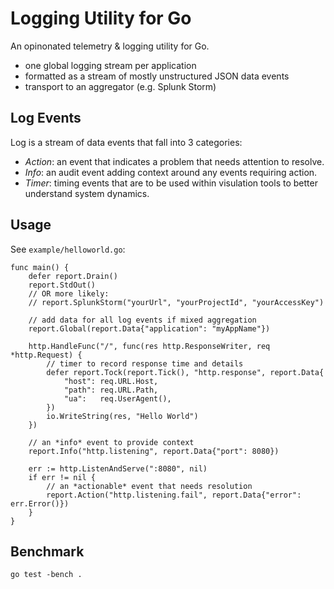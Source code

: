 Logging Utility for Go
======================

An opinonated telemetry & logging utility for Go. 

+ one global logging stream per application
+ formatted as a stream of mostly unstructured JSON data events 
+ transport to an aggregator (e.g. Splunk Storm)

Log Events
-----------

Log is a stream of data events that fall into 3 categories:

+ *Action*: an event that indicates a problem that needs attention to resolve. 
+ *Info*: an audit event adding context around any events requiring action. 
+ *Timer*: timing events that are to be used within visulation tools to better understand system dynamics.

Usage
-----

See `example/helloworld.go`:

    func main() {
    	defer report.Drain()		
    	report.StdOut()
    	// OR more likely:
    	// report.SplunkStorm("yourUrl", "yourProjectId", "yourAccessKey")
    
    	// add data for all log events if mixed aggregation
    	report.Global(report.Data{"application": "myAppName"})
    	
    	http.HandleFunc("/", func(res http.ResponseWriter, req *http.Request) {
    		// timer to record response time and details
    		defer report.Tock(report.Tick(), "http.response", report.Data{
    			"host": req.URL.Host,
    			"path": req.URL.Path,
    			"ua":   req.UserAgent(),
    		})
    		io.WriteString(res, "Hello World")
    	})
    
    	// an *info* event to provide context
    	report.Info("http.listening", report.Data{"port": 8080})
    
    	err := http.ListenAndServe(":8080", nil)
    	if err != nil {
    		// an *actionable* event that needs resolution
    		report.Action("http.listening.fail", report.Data{"error": err.Error()})
    	}
    }

Benchmark
---------

    go test -bench .